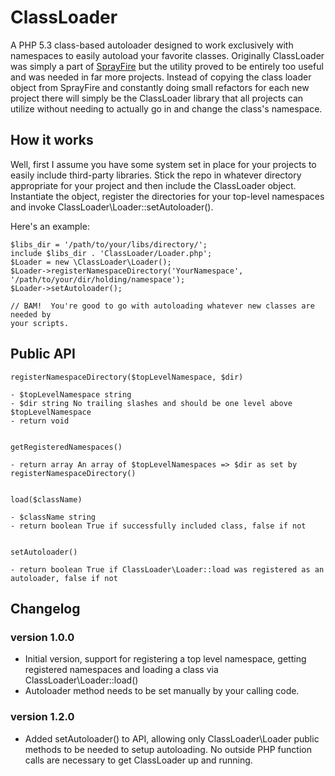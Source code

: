 # ClassLoader

A PHP 5.3 class-based autoloader designed to work exclusively with namespaces to
easily autoload your favorite classes.  Originally ClassLoader was simply a part
of [SprayFire](http://github.com/cspray/SprayFire) but the utility proved to be
entirely too useful and was needed in far more projects.  Instead of copying the
class loader object from SprayFire and constantly doing small refactors for each
new project there will simply be the ClassLoader library that all projects can
utilize without needing to actually go in and change the class's namespace.

## How it works

Well, first I assume you have some system set in place for your projects to easily
include third-party libraries.  Stick the repo in whatever directory appropriate
for your project and then include the ClassLoader object.  Instantiate the object,
register the directories for your top-level namespaces and invoke ClassLoader\Loader::setAutoloader().

Here's an example:

```
$libs_dir = '/path/to/your/libs/directory/';
include $libs_dir . 'ClassLoader/Loader.php';
$Loader = new \ClassLoader\Loader();
$Loader->registerNamespaceDirectory('YourNamespace', '/path/to/your/dir/holding/namespace');
$Loader->setAutoloader();

// BAM!  You're good to go with autoloading whatever new classes are needed by
your scripts.

```

## Public API

```
registerNamespaceDirectory($topLevelNamespace, $dir)

- $topLevelNamespace string
- $dir string No trailing slashes and should be one level above $topLevelNamespace
- return void


getRegisteredNamespaces()

- return array An array of $topLevelNamespaces => $dir as set by registerNamespaceDirectory()


load($className)

- $className string
- return boolean True if successfully included class, false if not


setAutoloader()

- return boolean True if ClassLoader\Loader::load was registered as an autoloader, false if not

```

## Changelog

### version 1.0.0

- Initial version, support for registering a top level namespace, getting registered
namespaces and loading a class via ClassLoader\Loader::load()
- Autoloader method needs to be set manually by your calling code.

### version 1.2.0

- Added setAutoloader() to API, allowing only ClassLoader\Loader public methods
to be needed to setup autoloading.  No outside PHP function calls are necessary
to get ClassLoader up and running.